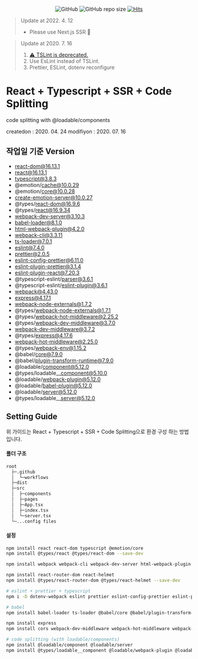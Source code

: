 <div align=center>

![GitHub](https://img.shields.io/github/license/dillonmemo/react_ssr_sample) ![GitHub repo size](https://img.shields.io/github/repo-size/dillonmemo/react_ssr_sample) [![Hits](https://hits.seeyoufarm.com/api/count/incr/badge.svg?url=https%3A%2F%2Fgithub.com%2FDillonMemo%2Freact_ssr_sample)](https://hits.seeyoufarm.com)

</div>

> Update at 2022. 4. 12
>
> - Please use Next.js SSR 🙏

> Update at 2020. 7. 16
>
> 1. [⚠️ TSLint is deprecated.](https://github.com/palantir/tslint)
> 2. Use EsLint instead of TSLint.
> 3. Prettier, ESLint, dotenv reconfigure

# React + Typescript + SSR + Code Splitting

code splitting with @loadable/components

createdon : 2020. 04. 24
modifiyon : 2020. 07. 16

## 작업일 기준 Version

- react-dom@16.13.1
- react@16.13.1
- typescript@3.8.3
- @emotion/cache@10.0.29
- @emotion/core@10.0.28
- create-emotion-server@10.0.27
- @types/react-dom@16.9.6
- @types/react@16.9.34
- webpack-dev-server@3.10.3
- babel-loader@8.1.0
- html-webpack-plugin@4.2.0
- webpack-cli@3.3.11
- ts-loader@7.0.1
- eslint@7.4.0
- prettier@2.0.5
- eslint-config-prettier@6.11.0
- eslint-plugin-prettier@3.1.4
- eslint-plugin-react@7.20.3
- @typescript-eslint/parser@3.6.1
- @typescript-eslint/eslint-plugin@3.6.1
- webpack@4.43.0
- express@4.17.1
- webpack-node-externals@1.7.2
- @types/webpack-node-externals@1.7.1
- @types/webpack-hot-middleware@2.25.2
- @types/webpack-dev-middleware@3.7.0
- webpack-dev-middleware@3.7.2
- @types/express@4.17.6
- webpack-hot-middleware@2.25.0
- @types/webpack-env@1.15.2
- @babel/core@7.9.0
- @babel/plugin-transform-runtime@7.9.0
- @loadable/component@5.12.0
- @types/loadable\_\_component@5.10.0
- @loadable/webpack-plugin@5.12.0
- @loadable/babel-plugin@5.12.0
- @loadable/server@5.12.0
- @types/loadable\_\_server@5.12.0

## Setting Guide

위 가이드는 React + Typescript + SSR + Code Splitting으로 환경 구성 하는 방법 입니다.

#### 폴더 구조

```bash
root
  ├─.github
  │  └─workflows
  ├─dist
  ├─src
  │  ├─components
  │  ├─pages
  │  ├─App.tsx
  │  ├─index.tsx
  │  └─server.tsx
  └─...config files
```

#### 설정

```bash
npm install react react-dom typescript @emotion/core
npm install @types/react @types/react-dom --save-dev

npm install webpack webpack-cli webpack-dev-server html-webpack-plugin --save-dev

npm install react-router-dom react-helmet
npm install @types/react-router-dom @types/react-helmet --save-dev

# eslint + prettier + typescript
npm i -D dotenv-webpack eslint prettier eslint-config-prettier eslint-plugin-prettier eslint-plugin-react @typescript-eslint/eslint-plugin @typescript-eslint/parser

# babel
npm install babel-loader ts-loader @babel/core @babel/plugin-transform-runtime @babel/preset-env @babel/preset-react @babel/preset-typescript --save-dev

npm install express
npm install cors webpack-dev-middleware webpack-hot-middleware webpack-node-externals @types/cors @types/express @types/webpack-dev-middleware @types/webpack-hot-middleware @types/webpack-env --save-dev

# code splitting (with loadable/components)
npm install @loadable/component @loadable/server
npm install @types/loadable__component @loadable/webpack-plugin @loadable/babel-plugin @types/loadable__server @emotion/cache create-emotion-server --save-dev
```
